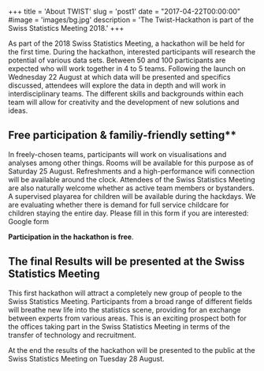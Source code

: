 +++
title = 'About TWIST'
slug = 'post1'
date = "2017-04-22T00:00:00"
#image = 'images/bg.jpg'
description = 'The Twist-Hackathon is part of the Swiss Statistics Meeting 2018.'
+++

As part of the 2018 Swiss Statistics Meeting, a hackathon will be held for the first time. During the 
hackathon, interested participants will research the potential of various data sets. Between 50 and 
100 participants are expected who will work together in 4 to 5 teams. Following the launch on Wednesday 22 August at which data will be presented and specifics discussed, attendees will explore 
the data in depth and will work in interdisciplinary teams. The different skills and backgrounds within 
each team will allow for creativity and the development of new solutions and ideas.
<br>

## Free participation & familiy-friendly setting**

In freely-chosen teams, participants will work on visualisations and analyses among other things. 
Rooms will be available for this purpose as of Saturday 25 August. Refreshments and a high-performance wifi connection will be available around the clock.
Attendees of the Swiss Statistics Meeting are also naturally welcome whether as active team members or bystanders. A supervised playarea for children will be available during the hackdays.
We are evaluating whether there is demand for full service childcare for children staying the entire day. Please fill in this form if you are interested:
Google form

**Participation in the hackathon is free**.

## The final Results will be presented at the Swiss Statistics Meeting

This first hackathon will attract a completely new group of people to the Swiss Statistics Meeting. Participants from a broad range of different fields will breathe  new  life  into  the  statistics scene, providing for an exchange between experts from various areas. This is an exciting 
prospect both for the offices taking part in the Swiss Statistics Meeting in terms of the transfer of technology and recruitment.

At the end the results of the hackathon will be presented to the public at the Swiss Statistics Meeting 
on Tuesday 28 August.
<br>
